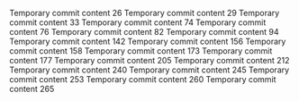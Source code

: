 Temporary commit content 26
Temporary commit content 29
Temporary commit content 33
Temporary commit content 74
Temporary commit content 76
Temporary commit content 82
Temporary commit content 94
Temporary commit content 142
Temporary commit content 156
Temporary commit content 158
Temporary commit content 173
Temporary commit content 177
Temporary commit content 205
Temporary commit content 212
Temporary commit content 240
Temporary commit content 245
Temporary commit content 253
Temporary commit content 260
Temporary commit content 265
